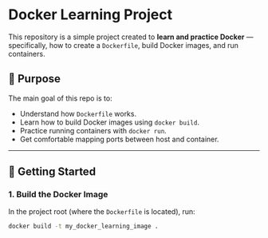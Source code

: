 # Docker Learning Project

This repository is a simple project created to **learn and practice Docker** — specifically, how to create a `Dockerfile`, build Docker images, and run containers.

## 🎯 Purpose
The main goal of this repo is to:
- Understand how `Dockerfile` works.
- Learn how to build Docker images using `docker build`.
- Practice running containers with `docker run`.
- Get comfortable mapping ports between host and container.

---

## 🚀 Getting Started

### 1. Build the Docker Image
In the project root (where the `Dockerfile` is located), run:

```bash
docker build -t my_docker_learning_image .

